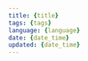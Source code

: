 ```yaml
---
title: {title}
tags: {tags}
language: {language}
date: {date_time}
updated: {date_time}
---
```




```{language}

```

